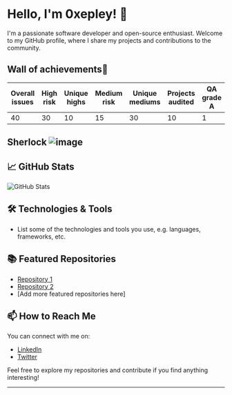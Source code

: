 
<!-- Your Name and Introduction -->
# Hello, I'm 0xepley! 👋

I'm a passionate software developer and open-source enthusiast. Welcome to my GitHub profile, where I share my projects and contributions to the community.

<!-- Profile Picture -->
## Wall of achievements🥳
<!--|Overall issues found	High risk	Unique highs	Medium risk	Unique mediums	Audited contests
|35 issues found	20 highs	-	15 mediums	-	8 contests-->


| Overall issues | High risk | Unique highs | Medium risk | Unique mediums | Projects audited | QA grade A
| ---------------| ----------| -------------| ------------| ---------------| -----------------| ----------|
| 40             | 30        | 10           |  15         | 30             | 10               | 1



## Sherlock ![image](https://github.com/Nabeel-javaid/Nabeel-javaid/assets/95472385/fff042ca-c35c-4f0d-ae44-18c4898df9ce)

<!-- GitHub Stats -->
## 📈 GitHub Stats

![GitHub Stats](https://github-readme-stats.vercel.app/api?username=Nabeel-javaid&show_icons=true&count_private=true&hide=contribs,prs&theme=radical)

<!-- Technologies & Tools -->
## 🛠️ Technologies & Tools

- List some of the technologies and tools you use, e.g. languages, frameworks, etc.

<!-- Featured Repositories -->
## 📚 Featured Repositories

- [Repository 1](https://github.com/YOUR_GITHUB_USERNAME/repository-1)
- [Repository 2](https://github.com/YOUR_GITHUB_USERNAME/repository-2)
- [Add more featured repositories here]

<!-- How to Reach Me -->
## 📫 How to Reach Me

You can connect with me on:

- [LinkedIn](URL_TO_YOUR_LINKEDIN_PROFILE)
- [Twitter](URL_TO_YOUR_TWITTER_PROFILE)

Feel free to explore my repositories and contribute if you find anything interesting!

<!-- Footer -->
---
<p align="center">
  <!-- Add your other social media links or website here -->
</p>


<!--
**Nabeel-javaid/Nabeel-javaid** is a ✨ _special_ ✨ repository because its `README.md` (this file) appears on your GitHub profile.

Here are some ideas to get you started:

- 🔭 I’m currently working on ...
- 🌱 I’m currently learning ...
- 👯 I’m looking to collaborate on ...
- 🤔 I’m looking for help with ...
- 💬 Ask me about ...
- 📫 How to reach me: ...
- 😄 Pronouns: ...
- ⚡ Fun fact: ...
-->
